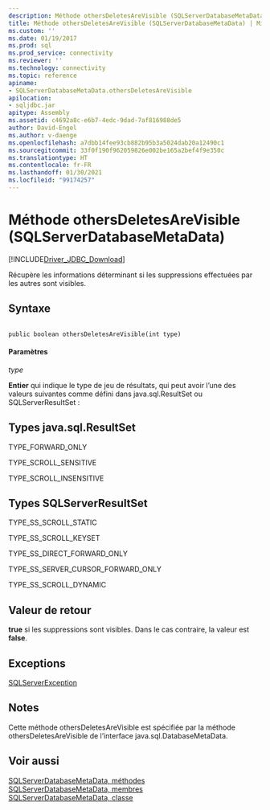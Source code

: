```yaml
---
description: Méthode othersDeletesAreVisible (SQLServerDatabaseMetaData)
title: Méthode othersDeletesAreVisible (SQLServerDatabaseMetaData) | Microsoft Docs
ms.custom: ''
ms.date: 01/19/2017
ms.prod: sql
ms.prod_service: connectivity
ms.reviewer: ''
ms.technology: connectivity
ms.topic: reference
apiname:
- SQLServerDatabaseMetaData.othersDeletesAreVisible
apilocation:
- sqljdbc.jar
apitype: Assembly
ms.assetid: c4692a8c-e6b7-4edc-9dad-7af816988de5
author: David-Engel
ms.author: v-daenge
ms.openlocfilehash: a7dbb14fee93cb882b95b3a5024dab20a12490c1
ms.sourcegitcommit: 33f0f190f962059826e002be165a2bef4f9e350c
ms.translationtype: HT
ms.contentlocale: fr-FR
ms.lasthandoff: 01/30/2021
ms.locfileid: "99174257"
---
```

# <a name="othersdeletesarevisible-method-sqlserverdatabasemetadata"></a>Méthode othersDeletesAreVisible (SQLServerDatabaseMetaData)
[!INCLUDE[Driver_JDBC_Download](../../../includes/driver_jdbc_download.md)]

  Récupère les informations déterminant si les suppressions effectuées par les autres sont visibles.  
  
## <a name="syntax"></a>Syntaxe  
  
```  
  
public boolean othersDeletesAreVisible(int type)  
```  
  
#### <a name="parameters"></a>Paramètres  
 *type*  
  
 **Entier** qui indique le type de jeu de résultats, qui peut avoir l’une des valeurs suivantes comme défini dans java.sql.ResultSet ou SQLServerResultSet :  
  
## <a name="javasqlresultset-types"></a>Types java.sql.ResultSet  
 TYPE_FORWARD_ONLY  
  
 TYPE_SCROLL_SENSITIVE  
  
 TYPE_SCROLL_INSENSITIVE  
  
## <a name="sqlserverresultset-types"></a>Types SQLServerResultSet  
 TYPE_SS_SCROLL_STATIC  
  
 TYPE_SS_SCROLL_KEYSET  
  
 TYPE_SS_DIRECT_FORWARD_ONLY  
  
 TYPE_SS_SERVER_CURSOR_FORWARD_ONLY  
  
 TYPE_SS_SCROLL_DYNAMIC  
  
## <a name="return-value"></a>Valeur de retour  
 **true** si les suppressions sont visibles. Dans le cas contraire, la valeur est **false**.  
  
## <a name="exceptions"></a>Exceptions  
 [SQLServerException](../../../connect/jdbc/reference/sqlserverexception-class.md)  
  
## <a name="remarks"></a>Notes  
 Cette méthode othersDeletesAreVisible est spécifiée par la méthode othersDeletesAreVisible de l’interface java.sql.DatabaseMetaData.  
  
## <a name="see-also"></a>Voir aussi  
 [SQLServerDatabaseMetaData, méthodes](../../../connect/jdbc/reference/sqlserverdatabasemetadata-methods.md)   
 [SQLServerDatabaseMetaData, membres](../../../connect/jdbc/reference/sqlserverdatabasemetadata-members.md)   
 [SQLServerDatabaseMetaData, classe](../../../connect/jdbc/reference/sqlserverdatabasemetadata-class.md)  
  
  
